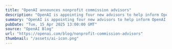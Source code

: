 ```yaml
---
title: "OpenAI announces nonprofit commission advisors"
description: "OpenAI is appointing four new advisors to help inform OpenAI’s philanthropic efforts."
summary: "OpenAI is appointing four new advisors to help inform OpenAI’s philanthropic efforts."
pubDate: "Tue, 15 Apr 2025 13:00:00 GMT"
source: "OpenAI Blog"
url: "https://openai.com/blog/nonprofit-commission-advisors"
thumbnail: "/assets/ai-icon.png"
---
```


